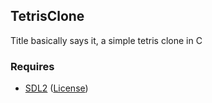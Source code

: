 ## TetrisClone ##
Title basically says it, a simple tetris clone in C
### Requires ###
* [SDL2](https://www.libsdl.org/) ([License](https://www.libsdl.org/license.php))
